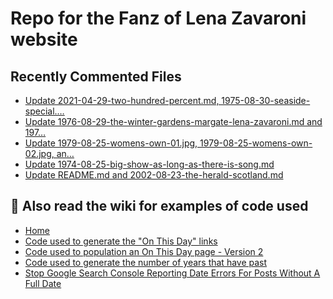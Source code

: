 # Repo for the Fanz of Lena Zavaroni website

## Recently Commented Files
<!-- BLOG-POST-LIST:START -->
- [Update 2021-04-29-two-hundred-percent.md, 1975-08-30-seaside-special.…](https://github.com/FanzOfLenaZavaroni/fanzoflenazavaroni.github.io/commit/34ca38ba82f794735e314fae7e27b6a460a2a86b)
- [Update 1976-08-29-the-winter-gardens-margate-lena-zavaroni.md and 197…](https://github.com/FanzOfLenaZavaroni/fanzoflenazavaroni.github.io/commit/c01e27be35de2aa2a5e2d64aaa8d99d3df6e1b5b)
- [Update 1979-08-25-womens-own-01.jpg, 1979-08-25-womens-own-02.jpg, an…](https://github.com/FanzOfLenaZavaroni/fanzoflenazavaroni.github.io/commit/df9c3160f0e748540d947156f4cf24db5cef0d43)
- [Update 1974-08-25-big-show-as-long-as-there-is-song.md](https://github.com/FanzOfLenaZavaroni/fanzoflenazavaroni.github.io/commit/55d8a425f70cf8bdac62ee772d7130a3e2314dba)
- [Update README.md and 2002-08-23-the-herald-scotland.md](https://github.com/FanzOfLenaZavaroni/fanzoflenazavaroni.github.io/commit/cf3d006bb38ed2f50299aecc6df5943ec54f6ebf)
<!-- BLOG-POST-LIST:END -->

## :notebook: Also read the wiki for examples of code used
* [Home](https://github.com/FanzOfLenaZavaroni/fanzoflenazavaroni.github.io/wiki)
* [Code used to generate the "On This Day" links](https://github.com/FanzOfLenaZavaroni/fanzoflenazavaroni.github.io/wiki/On-This-Day-Code)
* [Code used to population an On This Day page - Version 2](https://github.com/FanzOfLenaZavaroni/fanzoflenazavaroni.github.io/wiki/Code-used-to-population-an-On-This-Day-page-%E2%80%90-Version-2)
* [Code used to generate the number of years that have past](https://github.com/FanzOfLenaZavaroni/fanzoflenazavaroni.github.io/wiki/Number-of-years-gone-by-code)
* [Stop Google Search Console Reporting Date Errors For Posts Without A Full Date](https://github.com/FanzOfLenaZavaroni/fanzoflenazavaroni.github.io/wiki/Stop-Google-Search-Console-Reporting-Date-Errors-For-Posts-Without-A-Full-Date)
